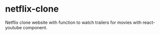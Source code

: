 # netflix-clone
Netflix clone website with function to watch trailers for movies with react-youtube component.
